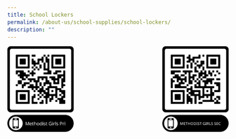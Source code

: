 ```yaml
---
title: School Lockers
permalink: /about-us/school-supplies/school-lockers/
description: ""
---
```


<a href="https://docs.google.com/forms/d/e/1FAIpQLSdMnXSgz5qBVRsr-ZEKOTk5GodyBVCczzATRnqpYsjUldSHlg/viewform">
<img src="/images/Others/qrcode-schlocker-pri.png" style="width:30%" align="left">
</a>


<a href="https://docs.google.com/forms/d/e/1FAIpQLSfsdwm8pfTOA6rIM6l06EOgYARoVvGs1FiEBD8btEmUCNAZ4A/viewform">
<img src="/images/Others/qrcode-schlocker-sec.png" style="width:30%" align="right">
</a>